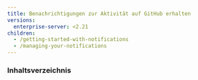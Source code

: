 ```yaml
---
title: Benachrichtigungen zur Aktivität auf GitHub erhalten
versions:
  enterprise-server: <2.21
children:
  - /getting-started-with-notifications
  - /managing-your-notifications
---
```

### Inhaltsverzeichnis
